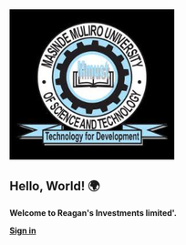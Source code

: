 <!DOCTYPE html>

<html>

<head>
  <title>My First Webpage</title> 
  </style>
  <section class="gallery">
    <img src="images.jpg" alt="gallery">
</head>
<body>
  <h1>Hello, World! 🌍</h1>
  <p><strong>Welcome to Reagan's Investments limited'.</p>
  <a href="sign in">Sign in</a> 
</body>
</html>
